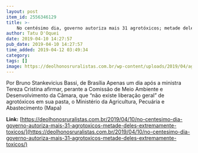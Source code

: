 ```yaml
---
layout: post
item_id: 2556346129
title: >-
    No centésimo dia, governo autoriza mais 31 agrotóxicos; metade deles, “extremamente tóxicos”
author: Tatu D'Oquei
date: 2019-04-10 14:27:57
pub_date: 2019-04-10 14:27:57
time_added: 2019-04-12 03:49:34
category: 
tags: []
image: https://deolhonosruralistas.com.br/wp-content/uploads/2019/04/agrotoxicos-bolsonaro-tereza.jpg
---
```


Por Bruno Stankevicius Bassi, de Brasília Apenas um dia após a ministra Tereza Cristina afirmar, perante a Comissão de Meio Ambiente e Desenvolvimento da Câmara, que “não existe liberação geral” de agrotóxicos em sua pasta, o Ministério da Agricultura, Pecuária e Abastecimento (Mapa)

**Link:** [https://deolhonosruralistas.com.br/2019/04/10/no-centesimo-dia-governo-autoriza-mais-31-agrotoxicos-metade-deles-extremamente-toxicos/](https://deolhonosruralistas.com.br/2019/04/10/no-centesimo-dia-governo-autoriza-mais-31-agrotoxicos-metade-deles-extremamente-toxicos/)

